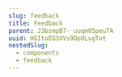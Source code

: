```yaml
---
slug: feedback
title: Feedback
parent: J3bsmpB7-_uuqm05peuTA
uuid: HGItoEG3XVs9DpOLugTot
nestedSlug:
  - components
  - feedback
---
```

